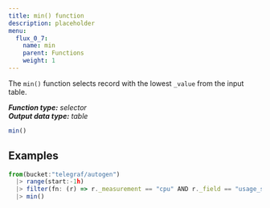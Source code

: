 ```yaml
---
title: min() function
description: placeholder
menu:
  flux_0_7:
    name: min
    parent: Functions
    weight: 1
---
```


The `min()` function selects record with the lowest `_value` from the input table.

_**Function type:** selector_  
_**Output data type:** table_

```js
min()
```

## Examples
```js
from(bucket:"telegraf/autogen")
  |> range(start:-1h)
  |> filter(fn: (r) => r._measurement == "cpu" AND r._field == "usage_system")
  |> min()
```
